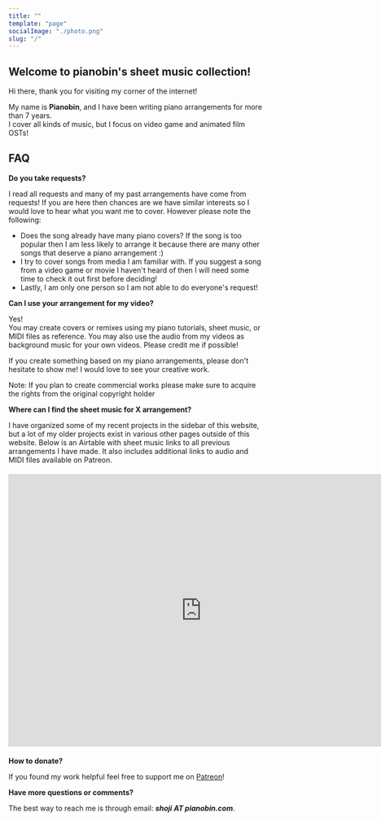 ```yaml
---
title: ""
template: "page"
socialImage: "./photo.png"
slug: "/"
---
```


## Welcome to pianobin's sheet music collection!

Hi there, thank you for visiting my corner of the internet!  

My name is **Pianobin**, and I have been writing piano arrangements for more than 7 years.  
I cover all kinds of music, but I focus on video game and animated film OSTs!

## FAQ

**Do you take requests?**

I read all requests and many of my past arrangements have come from requests! If you are here then chances are we have similar interests so I would love to hear what you want me to cover. However please note the following:

- Does the song already have many piano covers? If the song is too popular then I am less likely to arrange it because there are many other songs that deserve a piano arrangement :)
- I try to cover songs from media I am familiar with. If you suggest a song from a video game or movie I haven't heard of then I will need some time to check it out first before deciding!
- Lastly, I am only one person so I am not able to do everyone's request!

**Can I use your arrangement for my video?**

Yes!  
You may create covers or remixes using my piano tutorials, sheet music, or MIDI files as reference. You may also use the audio from my videos as background music for your own videos. Please credit me if possible!  

If you create something based on my piano arrangements, please don't hesitate to show me! I would love to see your creative work.

Note: If you plan to create commercial works please make sure to acquire the rights from the original copyright holder

**Where can I find the sheet music for X arrangement?**

I have organized some of my recent projects in the sidebar of this website, but a lot of my older projects exist in various other pages outside of this website. 
Below is an Airtable with sheet music links to all previous arrangements I have made. It also includes additional links to audio and MIDI files available on Patreon.

<div style="margin: 20px 0; width: 150%;">
<iframe class="airtable-embed" src="https://airtable.com/embed/appfWHDc7lMbK5Nqx/shr75QTz5ASYVk2Fk?viewControls=on" frameborder="0" onmousewheel="" width="100%" height="533" style="background: transparent; border: 1px solid #ccc;"></iframe>
</div>

**How to donate?**

If you found my work helpful feel free to support me on [Patreon](https://www.patreon.com/pianobin)!

**Have more questions or comments?**

The best way to reach me is through email: _**shoji AT pianobin.com**_.

